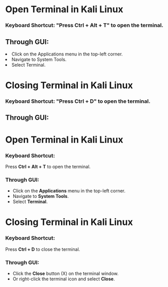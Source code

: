 
<h1>Open Terminal in Kali Linux</h1>
<h3>Keyboard Shortcut: "Press Ctrl + Alt + T" to open the terminal.<h3></h3>
<h2>Through GUI:</h2>
<li>Click on the Applications menu in the top-left corner.</li>
<li>Navigate to System Tools.</li>
<li>Select Terminal.</li>
<h1>Closing Terminal in Kali Linux</h1>
<h3>Keyboard Shortcut: "Press Ctrl + D" to open the terminal.</h3>
<h2>Through GUI:</h2>


<h1>Open Terminal in Kali Linux</h1>
    <h3>Keyboard Shortcut:</h3>
    <p>Press <strong>Ctrl + Alt + T</strong> to open the terminal.</p>

   <h3>Through GUI:</h3>
    <ul>
        <li>Click on the <strong>Applications</strong> menu in the top-left corner.</li>
        <li>Navigate to <strong>System Tools</strong>.</li>
        <li>Select <strong>Terminal</strong>.</li>
    </ul>

  <h1>Closing Terminal in Kali Linux</h1>
    <h3>Keyboard Shortcut:</h3>
    <p>Press <strong>Ctrl + D</strong> to close the terminal.</p>

   <h3>Through GUI:</h3>
    <ul>
        <li>Click the <strong>Close</strong> button (X) on the terminal window.</li>
        <li>Or right-click the terminal icon and select <strong>Close</strong>.</li>
    </ul>

